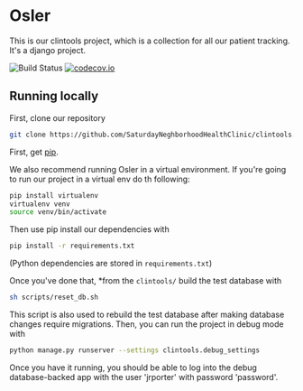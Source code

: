 # Osler

This is our clintools project, which is a collection for all our
patient tracking. It's a django project.

![Build Status](https://travis-ci.org/SaturdayNeighborhoodHealthClinic/osler.svg?branch=master)
[![codecov.io](https://codecov.io/github/SaturdayNeighborhoodHealthClinic/osler/coverage.svg?branch=master)](https://codecov.io/github/SaturdayNeighborhoodHealthClinic/osler?branch=master)

## Running locally

First, clone our repository

```bash
git clone https://github.com/SaturdayNeghborhoodHealthClinic/clintools.git
```

First, get [pip](https://pip.pypa.io/en/stable/).

We also recommend running Osler in a virtual environment.
If you're going to run our project in a virtual env do th following:

```bash
pip install virtualenv
virtualenv venv
source venv/bin/activate
```

Then use pip install our dependencies with 

```bash
pip install -r requirements.txt
```

(Python dependencies are stored in `requirements.txt`)

Once you've done that, *from the `clintools/` build the test database with

```bash
sh scripts/reset_db.sh
```

This script is also used to rebuild the test database after making database
changes require migrations. Then, you can run the project in debug mode with

```bash
python manage.py runserver --settings clintools.debug_settings
```

Once you have it running, you should be able to log into the debug database-backed
app with the user 'jrporter' with password 'password'.
